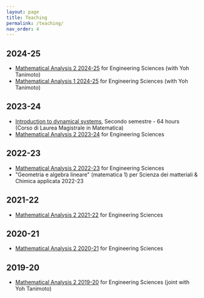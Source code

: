 ```yaml
---
layout: page
title: Teaching
permalink: /teaching/
nav_order: 4
---
```


## 2024-25
- [Mathematical Analysis 2 2024-25](https://www.mat.uniroma2.it/butterley/MA2/) for Engineering Sciences (with Yoh Tanimoto)
- [Mathematical Analysis 1 2024-25](https://www.mat.uniroma2.it/~tanimoto/teaching/2024MA1/index.html) for Engineering Sciences (with Yoh Tanimoto)

## 2023-24

- [Introduction to dynamical systems](https://www.mat.uniroma2.it/butterley/DS-intro/), Secondo semestre - 64 hours (Corso di Laurea Magistrale in Matematica) 
- [Mathematical Analysis 2 2023-24](https://www.mat.uniroma2.it/butterley/archive/2023/MA2/) for Engineering Sciences

## 2022-23

- [Mathematical Analysis 2 2022-23](https://www.mat.uniroma2.it/butterley/archive/2022/MA2/) for Engineering Sciences
- "Geometria e algebra lineare" (matematica 1) per Scienza dei matteriali & Chimica applicata 2022-23

## 2021-22

- [Mathematical Analysis 2 2021-22](https://www.mat.uniroma2.it/butterley/archive/2021/MA2/) for Engineering Sciences

## 2020-21

- [Mathematical Analysis 2 2020-21](https://www.mat.uniroma2.it/butterley/archive/2020/MA2/) for Engineering Sciences

## 2019-20

- [Mathematical Analysis 2 2019-20](https://www.mat.uniroma2.it/butterley/archive/2019/MA2/) for Engineering Sciences (joint with Yoh Tanimoto)
